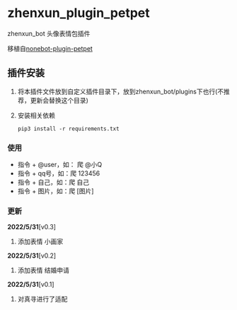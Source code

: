 # zhenxun_plugin_petpet

zhenxun_bot 头像表情包插件

移植自[nonebot-plugin-petpet](https://github.com/noneplugin/nonebot-plugin-petpet)

## 插件安装

1. 将本插件文件放到自定义插件目录下，放到zhenxun_bot/plugins下也行(不推荐，更新会替换这个目录)

2. 安装相关依赖

   ```
   pip3 install -r requirements.txt
   ```

### 使用

- 指令 + @user，如： 爬 @小Q
- 指令 + qq号，如：爬 123456
- 指令 + 自己，如：爬 自己
- 指令 + 图片，如：爬 [图片]

### 更新

**2022/5/31**[v0.3]

1. 添加表情 小画家

**2022/5/31**[v0.2]

1. 添加表情 结婚申请

**2022/5/31**[v0.1]

1. 对真寻进行了适配

